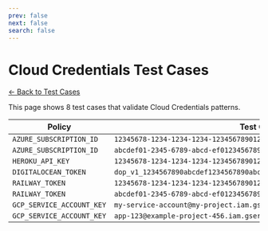 ```yaml
---
prev: false
next: false
search: false
---
```


# Cloud Credentials Test Cases

[← Back to Test Cases](/api/test-cases)

This page shows 8 test cases that validate Cloud Credentials patterns.

| Policy | Test Case |
|--------|-----------|
| `AZURE_SUBSCRIPTION_ID` | `12345678-1234-1234-1234-123456789012` |
| `AZURE_SUBSCRIPTION_ID` | `abcdef01-2345-6789-abcd-ef0123456789` |
| `HEROKU_API_KEY` | `12345678-1234-1234-1234-123456789012` |
| `DIGITALOCEAN_TOKEN` | `dop_v1_1234567890abcdef1234567890abcdef1234567890abcdef1234567890abcdef` |
| `RAILWAY_TOKEN` | `12345678-1234-1234-1234-123456789012` |
| `RAILWAY_TOKEN` | `abcdef01-2345-6789-abcd-ef0123456789` |
| `GCP_SERVICE_ACCOUNT_KEY` | `my-service-account@my-project.iam.gserviceaccount.com` |
| `GCP_SERVICE_ACCOUNT_KEY` | `app-123@example-project-456.iam.gserviceaccount.com` |
